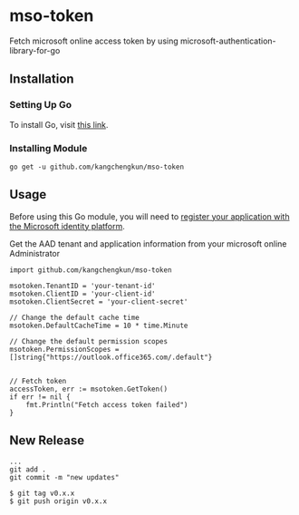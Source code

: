 # mso-token
Fetch microsoft online access token by using microsoft-authentication-library-for-go

## Installation

### Setting Up Go
To install Go, visit [this link](https://golang.org/dl/).

### Installing Module
`go get -u github.com/kangchengkun/mso-token`

## Usage
Before using this Go module, you will need to [register your application with the Microsoft identity platform](https://docs.microsoft.com/azure/active-directory/develop/quickstart-v2-register-an-app).

Get the AAD tenant and application information from your microsoft online Administrator

```
import github.com/kangchengkun/mso-token

msotoken.TenantID = 'your-tenant-id'
msotoken.ClientID = 'your-client-id'
msotoken.ClientSecret = 'your-client-secret'

// Change the default cache time
msotoken.DefaultCacheTime = 10 * time.Minute

// Change the default permission scopes
msotoken.PermissionScopes = []string{"https://outlook.office365.com/.default"}


// Fetch token
accessToken, err := msotoken.GetToken()
if err != nil {
    fmt.Println("Fetch access token failed")
}
```

## New Release

```
...
git add .
git commit -m "new updates"

$ git tag v0.x.x
$ git push origin v0.x.x
```